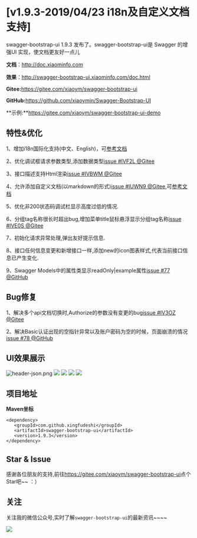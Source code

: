 # [v1.9.3-2019/04/23 i18n及自定义文档支持]
swagger-bootstrap-ui 1.9.3 发布了。swagger-bootstrap-ui是 Swagger 的增强UI 实现，使文档更友好一点儿

**文档**：http://doc.xiaominfo.com

**效果**：http://swagger-bootstrap-ui.xiaominfo.com/doc.html

**Gitee:**<https://gitee.com/xiaoym/swagger-bootstrap-ui>

**GitHub:**<https://github.com/xiaoymin/Swagger-Bootstrap-UI>

**示例:**https://gitee.com/xiaoym/swagger-bootstrap-ui-demo

## 特性&优化

1、增加i18n国际化支持(中文、English)，可[参考文档](http://doc.xiaominfo.com/guide/i18n.html)

2、优化调试框请求参数类型,添加数据类型[issue #IVF2L @Gitee](https://gitee.com/xiaoym/swagger-bootstrap-ui/issues/IVF2L)

3、接口描述支持Html渲染[issue #IVBWM @Gitee](https://gitee.com/xiaoym/swagger-bootstrap-ui/issues/IVBWM)

4、允许添加自定义文档(以markdown的形式)[issue #IUWN9 @Gitee](https://gitee.com/xiaoym/swagger-bootstrap-ui/issues/IUWN9),可[参考文档](http://doc.xiaominfo.com/guide/self-doc.html)

5、优化非200状态码调试栏显示高度过低的情况.

6、分组tag名称很长时超出bug,增加菜单title鼠标悬浮显示分组tag名称[issue #IVE0S @Gitee](https://gitee.com/xiaoym/swagger-bootstrap-ui/issues/IVE0S)

7、初始化请求异常处理,弹出友好提示信息.

8、接口任何信息变更和新增接口一样,添加new的icon图表样式,代表当前接口信息已产生变化.

9、Swagger Models中的属性类显示readOnly|example属性[issue #77 @GitHub](https://github.com/xiaoymin/Swagger-Bootstrap-UI/issues/77)

## Bug修复

1、解决多个api文档切换时,Authorize的参数没有变更的bug[issue #IV3OZ @Gitee](https://gitee.com/xiaoym/swagger-bootstrap-ui/issues/IV3OZ)

2、解决Basic认证出现的空指针异常以及账户密码为空的时候，页面崩溃的情况[issue #78 @GitHub](https://github.com/xiaoymin/Swagger-Bootstrap-UI/issues/78)

## UI效果展示

![header-json.png](/knife4j/images/blog/swagger-bootstrap-ui-1.9.3-issue/1.png)
![](/knife4j/images/blog/swagger-bootstrap-ui-1.9.3-issue/2.png)
![](/knife4j/images/blog/swagger-bootstrap-ui-1.9.3-issue/3.png)
![](/knife4j/images/blog/swagger-bootstrap-ui-1.9.3-issue/4.png)
![](/knife4j/images/blog/swagger-bootstrap-ui-1.9.3-issue/5.png)

## 项目地址

**Maven坐标**

```
<dependency>
   <groupId>com.github.xingfudeshi</groupId>
   <artifactId>swagger-bootstrap-ui</artifactId>
   <version>1.9.3</version>
</dependency>
```

## Star & Issue

感谢各位朋友的支持,前往<https://gitee.com/xiaoym/swagger-bootstrap-ui>点个Star吧~~ ：）

## 关注

关注我的微信公众号,实时了解`swagger-bootstrap-ui`的最新资讯~~~~

![](/knife4j/images/blog/swagger-bootstrap-ui-1.9.3-issue/us.png)

 
 
